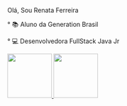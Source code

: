    Olá,  Sou Renata Ferreira

°  📚 Aluno da Generation Brasil

°  💻 Desenvolvedora FullStack Java Jr

  <a href="https://github.com/reborsolli">
  <img height="100em" src="https://github-readme-stats.vercel.app/api?username=reborsolli&show_icons=true&theme=dark&include_all_commits=true&count_private=true"/>
  <img height="100em" src="https://github-readme-stats.vercel.app/api/top-langs/?username=reborsolli&layout=compact&langs_count=7&theme=dark"/>
</div> <div style="display: inline_block"><br>


